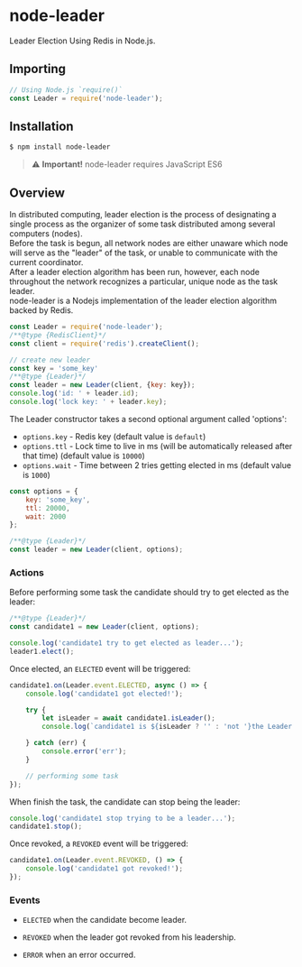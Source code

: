node-leader
======================
Leader Election Using Redis in Node.js.

## Importing

```javascript
// Using Node.js `require()`
const Leader = require('node-leader');
```

## Installation

```sh
$ npm install node-leader
```
> :warning: **Important!** node-leader requires JavaScript ES6 

## Overview

In distributed computing, leader election is the process of designating a single process as the organizer of some task distributed among several computers (nodes).  
Before the task is begun, all network nodes are either unaware which node will serve as the "leader" of the task, or unable to communicate with the current coordinator.  
After a leader election algorithm has been run, however, each node throughout the network recognizes a particular, unique node as the task leader.  
node-leader is a Nodejs implementation of the leader election algorithm backed by Redis.  

```js
const Leader = require('node-leader');
/**@type {RedisClient}*/
const client = require('redis').createClient();

// create new leader
const key = 'some_key'
/**@type {Leader}*/
const leader = new Leader(client, {key: key});
console.log('id: ' + leader.id);
console.log('lock key: ' + leader.key);
```

The Leader constructor takes a second optional argument called 'options':
* `options.key` - Redis key (default value is `default`)
* `options.ttl` - Lock time to live in ms (will be automatically released after that time) (default value is `10000`)
* `options.wait` - Time between 2 tries getting elected in ms (default value is `1000`)

```js
const options = {
    key: 'some_key',
    ttl: 20000,
    wait: 2000
};

/**@type {Leader}*/
const leader = new Leader(client, options);
```

### Actions

Before performing some task the candidate should try to get elected as the leader:

```js
/**@type {Leader}*/
const candidate1 = new Leader(client, options);

console.log('candidate1 try to get elected as leader...');
leader1.elect();
```

Once elected, an `ELECTED` event will be triggered:

```js
candidate1.on(Leader.event.ELECTED, async () => {
    console.log('candidate1 got elected!');

    try {
        let isLeader = await candidate1.isLeader();
        console.log(`candidate1 is ${isLeader ? '' : 'not '}the Leader!`);

    } catch (err) {
        console.error('err');
    }

    // performing some task
});
```

When finish the task, the candidate can stop being the leader:

```js
console.log('candidate1 stop trying to be a leader...');
candidate1.stop();
```

Once revoked, a `REVOKED` event will be triggered:

```js
candidate1.on(Leader.event.REVOKED, () => {
    console.log('candidate1 got revoked!');
});
```

### Events

* `ELECTED` when the candidate become leader.

* `REVOKED` when the leader got revoked from his leadership.

* `ERROR` when an error occurred.
